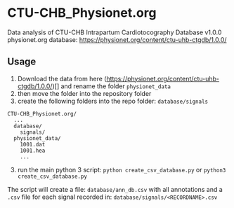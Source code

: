 # CTU-CHB_Physionet.org
Data analysis of CTU-CHB Intrapartum Cardiotocography Database v1.0.0 physionet.org database: https://physionet.org/content/ctu-uhb-ctgdb/1.0.0/

## Usage

1. Download the data from here (https://physionet.org/content/ctu-uhb-ctgdb/1.0.0/)[] and rename the folder `physionet_data`
2. then move the folder into the repository folder
3. create the following folders into the repo folder: `database/signals`
```
CTU-CHB_Physionet.org/
  ...
  database/
    signals/
  physionet_data/
    1001.dat
    1001.hea
    ...
```
3. run the main python 3 script: `python create_csv_database.py` or `python3 create_csv_database.py`

The script will create a file: `database/ann_db.csv` with all annotations and a `.csv` file for each signal recorded in: `database/signals/<RECORDNAME>.csv`
